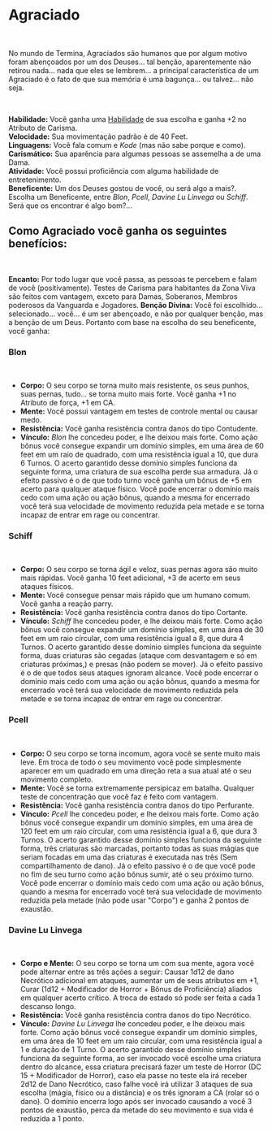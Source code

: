 # Agraciado

<br>

No mundo de Termina, Agraciados são humanos que por algum motivo foram abençoados por um dos Deuses... tal benção, aparentemente não retirou nada... nada que eles se lembrem... a principal característica de um Agraciado é o fato de que sua memória é uma bagunça... ou talvez... não seja.

<br>

**Habilidade:** Você ganha uma [Habilidade](../../../src/pages/players/feats.html) de sua escolha e ganha +2 no Atributo de Carisma.<br>
**Velocidade:** Sua movimentação padrão é de 40 Feet.<br>
**Linguagens:** Você fala comum e *Kode* (mas não sabe porque e como). <br>
**Carismático:** Sua aparência para algumas pessoas se assemelha a de uma Dama. <br>
**Atividade:** Você possui proficiência com alguma habilidade de entretenimento. <br>
**Beneficente:** Um dos Deuses gostou de você, ou será algo a mais?. Escolha um Beneficente, entre *Blon*, *Pcell*, *Davine Lu Linvega* ou *Schiff*. Será que os encontrar é algo bom?...

## Como Agraciado você ganha os seguintes benefícios:

<br>

**Encanto:** Por todo lugar que você passa, as pessoas te percebem e falam de você (positivamente). Testes de Carisma para habitantes da Zona Viva são feitos com vantagem, exceto para Damas, Soberanos, Membros poderosos da Vanguarda e Jogadores.
**Benção Divina:** Você foi escolhido... selecionado... você... é um ser abençoado, e não por qualquer benção, mas a benção de um Deus. Portanto com base na escolha do seu beneficente, você ganha:

### **Blon** 
<br>

* **Corpo:** O seu corpo se torna muito mais resistente, os seus punhos, suas pernas, tudo... se torna muito mais forte. Você ganha +1 no Atributo de força, +1 em CA. 
* **Mente:** Você possui vantagem em testes de controle mental ou causar medo. 
* **Resistência:** Você ganha resistência contra danos do tipo Contudente.
* **Vínculo:** *Blon* lhe concedeu poder, e lhe deixou mais forte. Como ação bônus você consegue expandir um domínio simples, em uma área de 60 feet em um raio de quadrado, com uma resistência igual a 10, que dura 6 Turnos. O acerto garantido desse domínio simples funciona da seguinte forma, uma criatura de sua escolha perde sua armadura. Já o efeito passivo é o de que todo turno você ganha um bônus de +5 em acerto para qualquer ataque físico. Você pode encerrar o domínio mais cedo com uma ação ou ação bônus, quando a mesma for encerrado você terá sua velocidade de movimento reduzida pela metade e se torna incapaz de entrar em rage ou concentrar. 

### **Schiff** 
<br>

* **Corpo:** O seu corpo se torna ágil e veloz, suas pernas agora são muito mais rápidas. Você ganha 10 feet adicional, +3 de acerto em seus ataques físicos.
* **Mente:** Você consegue pensar mais rápido que um humano comum. Você ganha a reação parry.
* **Resistência:** Você ganha resistência contra danos do tipo Cortante.
* **Vínculo:** *Schiff* lhe concedeu poder, e lhe deixou mais forte. Como ação bônus você consegue expandir um domínio simples, em uma área de 30 feet em um raio círcular, com uma resistência igual a 8, que dura 4 Turnos. O acerto garantido desse domínio simples funciona da seguinte forma, duas criaturas são cegadas (ataque com desvantagem e só em criaturas próximas,) e presas (não podem se mover). Já o efeito passivo é o de que todos seus ataques ignoram alcance. Você pode encerrar o domínio mais cedo com uma ação ou ação bônus, quando a mesma for encerrado você terá sua velocidade de movimento reduzida pela metade e se torna incapaz de entrar em rage ou concentrar. 

### **Pcell** 
<br>

* **Corpo:** O seu corpo se torna incomum, agora você se sente muito mais leve. Em troca de todo o seu movimento você pode simplesmente aparecer em um quadrado em uma direção reta a sua atual até o seu movimento completo.
* **Mente:** Você se torna extremamente persipicaz em batalha. Qualquer teste de concentração que você faz é feito com vantagem.
* **Resistência:** Você ganha resistência contra danos do tipo Perfurante.
* **Vínculo:** *Pcell* lhe concedeu poder, e lhe deixou mais forte. Como ação bônus você consegue expandir um domínio simples, em uma área de 120 feet em um raio círcular, com uma resistência igual a 6, que dura 3 Turnos. O acerto garantido desse domínio simples funciona da seguinte forma, três criaturas são marcadas, portanto todas as suas mágias que seriam focadas em uma das criaturas é executada nas três (Sem compartilhamento de dano). Já o efeito passivo é o de que você pode no fim de seu turno como ação bônus sumir, até o seu próximo turno. Você pode encerrar o domínio mais cedo com uma ação ou ação bônus, quando a mesma for encerrado você terá sua velocidade de movimento reduzida pela metade (não pode usar "Corpo") e ganha 2 pontos de exaustão.

### **Davine Lu Linvega** 
<br>

* **Corpo e Mente:** O seu corpo se torna um com sua mente, agora você pode alternar entre as três ações a seguir: Causar 1d12 de dano Necrótico adicional em ataques, aumentar um de seus atributos em +1, Curar (1d12 + Modificador de Horror + Bônus de Proficiência) aliados em qualquer acerto crítico. A troca de estado só pode ser feita a cada 1 descanso longo. 
* **Resistência:** Você ganha resistência contra danos do tipo Necrótico.
* **Vínculo:** *Davine Lu Linvega* lhe concedeu poder, e lhe deixou mais forte. Como ação bônus você consegue expandir um domínio simples, em uma área de 10 feet em um raio círcular, com uma resistência igual a 1 e duração de 1 Turno. O acerto garantido desse domínio simples funciona da seguinte forma, ao ser invocado você escolhe uma criatura dentro do alcance, essa criatura precisará fazer um teste de Horror (DC 15 + Modificador de Horror), caso ela passe no teste ela irá receber 2d12 de Dano Necrótico, caso falhe você irá utilizar 3 ataques de sua escolha (mágia, físico ou a distância) e os três ignoram a CA (rolar só o dano). O domínio encerra logo após ser invocado causando a você 3 pontos de exaustão, perca da metade do seu movimento e sua vida é reduzida a 1 ponto.

